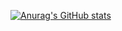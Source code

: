 [![Anurag's GitHub stats](https://github-readme-stats.vercel.app/api?username=hungnguyenckc)](https://github.com/anuraghazra/github-readme-stats)

<!--
**hungnguyenckc/hungnguyenckc** is a ✨ _special_ ✨ repository because its `README.md` (this file) appears on your GitHub profile.

Here are some ideas to get you started:

- 🔭 I’m currently working on ...
- 🌱 I’m currently learning ...
- 👯 I’m looking to collaborate on ...
- 🤔 I’m looking for help with ...
- 💬 Ask me about ...
- 📫 How to reach me: ...
- 😄 Pronouns: ...
- ⚡ Fun fact: ...
-->
